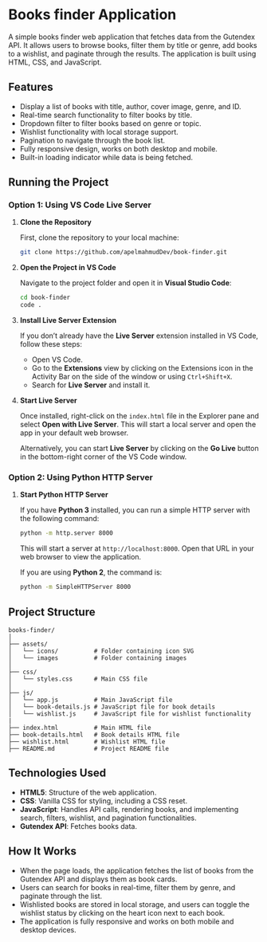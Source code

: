 # Books finder Application

A simple books finder web application that fetches data from the Gutendex API. It allows users to browse books, filter them by title or genre, add books to a wishlist, and paginate through the results. The application is built using HTML, CSS, and JavaScript.

## Features

- Display a list of books with title, author, cover image, genre, and ID.
- Real-time search functionality to filter books by title.
- Dropdown filter to filter books based on genre or topic.
- Wishlist functionality with local storage support.
- Pagination to navigate through the book list.
- Fully responsive design, works on both desktop and mobile.
- Built-in loading indicator while data is being fetched.

## Running the Project

### Option 1: Using VS Code Live Server

1. **Clone the Repository**

   First, clone the repository to your local machine:

   ```bash
   git clone https://github.com/apelmahmudDev/book-finder.git
   ```

2. **Open the Project in VS Code**

   Navigate to the project folder and open it in **Visual Studio Code**:

   ```bash
   cd book-finder
   code .
   ```

3. **Install Live Server Extension**

   If you don’t already have the **Live Server** extension installed in VS Code, follow these steps:

   - Open VS Code.
   - Go to the **Extensions** view by clicking on the Extensions icon in the Activity Bar on the side of the window or using `Ctrl+Shift+X`.
   - Search for **Live Server** and install it.

4. **Start Live Server**

   Once installed, right-click on the `index.html` file in the Explorer pane and select **Open with Live Server**. This will start a local server and open the app in your default web browser.

   Alternatively, you can start **Live Server** by clicking on the **Go Live** button in the bottom-right corner of the VS Code window.

### Option 2: Using Python HTTP Server

1. **Start Python HTTP Server**

   If you have **Python 3** installed, you can run a simple HTTP server with the following command:

   ```bash
   python -m http.server 8000
   ```

   This will start a server at `http://localhost:8000`. Open that URL in your web browser to view the application.

   If you are using **Python 2**, the command is:

   ```bash
   python -m SimpleHTTPServer 8000
   ```

## Project Structure

```
books-finder/
│
├── assets/
│   └── icons/          # Folder containing icon SVG
│   └── images          # Folder containing images
│
├── css/
│   └── styles.css      # Main CSS file
│
├── js/
│   └── app.js          # Main JavaScript file
│   └── book-details.js # JavaScript file for book details
│   └── wishlist.js     # JavaScript file for wishlist functionality
|              
├── index.html          # Main HTML file
├── book-details.html   # Book details HTML file
├── wishlist.html       # Wishlist HTML file
├── README.md           # Project README file
```

## Technologies Used

- **HTML5**: Structure of the web application.
- **CSS**: Vanilla CSS for styling, including a CSS reset.
- **JavaScript**: Handles API calls, rendering books, and implementing search, filters, wishlist, and pagination functionalities.
- **Gutendex API**: Fetches books data.

## How It Works

- When the page loads, the application fetches the list of books from the Gutendex API and displays them as book cards.
- Users can search for books in real-time, filter them by genre, and paginate through the list.
- Wishlisted books are stored in local storage, and users can toggle the wishlist status by clicking on the heart icon next to each book.
- The application is fully responsive and works on both mobile and desktop devices.
